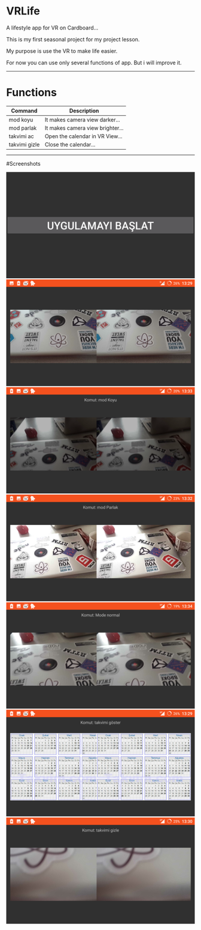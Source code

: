 # VRLife
A lifestyle app for VR on Cardboard...

This is my first seasonal project for my project lesson.

My purpose is use the VR to make life easier.

For now you can use only several functions of app. But i will 
improve it.

--------------------

# Functions

|Command      |Description                      |
|-------------|---------------------------------|
|mod koyu     |It makes camera view darker...   |
|mod parlak   |It makes camera view brighter... |
|takvimi ac   |Open the calendar in VR View...  |
|takvimi gizle|Close the calendar...            |

---------------------

#Screenshots

![Giris](img/giris.png)
![Giris](img/main.png)
![Giris](img/black.png)
![Giris](img/bright.png)
![Giris](img/normal.png)
![Giris](img/takvim.png)
![Giris](img/takvimi_gizle.png)

